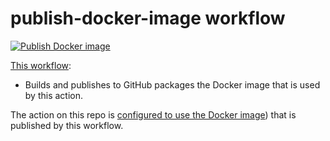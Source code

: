 # publish-docker-image workflow

[![Publish Docker image](https://github.com/edumserrano/github-issue-forms-parser/actions/workflows/publish-docker-image.yml/badge.svg)](https://github.com/edumserrano/github-issue-forms-parser/actions/workflows/publish-docker-image.yml)

[This workflow](/.github/workflows/publish-docker-image.yml):

- Builds and publishes to GitHub packages the Docker image that is used by this action.

The action on this repo is [configured to use the Docker image](/action.yml)) that is published by this workflow.
